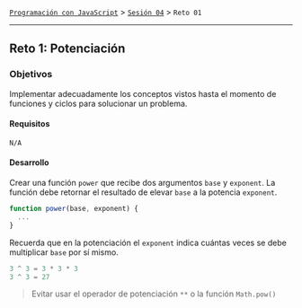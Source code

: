 [`Programación con JavaScript`](../../Readme.md) > [`Sesión 04`](../Readme.md) > `Reto 01`

---

## Reto 1: Potenciación

### Objetivos

Implementar adecuadamente los conceptos vistos hasta el momento de funciones y ciclos para solucionar un problema.

#### Requisitos

`N/A`

#### Desarrollo

Crear una función `power` que recibe dos argumentos `base` y `exponent`. La función debe retornar el resultado de
elevar `base` a la potencia `exponent`.

```javascript
function power(base, exponent) {
  ...
}
```

Recuerda que en la potenciación el `exponent` indica cuántas veces se debe multiplicar `base` por sí mismo.

```javascript
3 ^ 3 = 3 * 3 * 3
3 ^ 3 = 27
```

> Evitar usar el operador de potenciación `**` o la función `Math.pow()`
